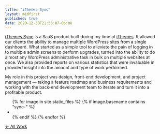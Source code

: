 ```yaml
---
title: "iThemes Sync"
layout: midfirst
published: true
date: 2020-12-30T21:53:07-06:00
---
```


[iThemes Sync](https://ithemes.com/sync/) is a SaaS product built during my time at [iThemes](https://ithemes.com).
It allowed our clients the ability to manage multiple WordPress sites from a single dashboard. What started as a simple
tool to alleviate the pain of logging in to multiple admin screens to perform upgrades, turned into the ability
to do almost any WordPress administrative task in bulk on multiple websites at once. We also provided
reports on various statistics that were invaluable in provided insight into the amount and type of work performed.

My role in this project was design, front-end development, and project management — taking a feature roadmap
and business requirements and working with the back-end development team to iterate and turn it into a
profitable product.

<ul class="img-grid list list--inline">
{% for image in site.static_files %}
  {% if image.basename contains "sync-" %}
    <li>
      <a href="{{ site.url }}{{site.baseurl}}/assets/img/{{image.name}}?ver={{site.version}}">
        <img data-src="{{ site.url }}{{site.baseurl}}/assets/img/{{image.name}}?ver={{site.version}}" />
      </a>
    </li>
  {% endif %}
{% endfor %}
</ul>

<a href="/midfirst/work" class="take-me-back">&larr; All Work</a>
